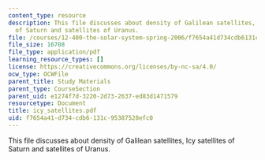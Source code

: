 ```yaml
---
content_type: resource
description: This file discusses about density of Galilean satellites, Icy satellites
  of Saturn and satellites of Uranus.
file: /courses/12-400-the-solar-system-spring-2006/f7654a41d734cdb6131c95387528efc0_icy_satellites.pdf
file_size: 16708
file_type: application/pdf
learning_resource_types: []
license: https://creativecommons.org/licenses/by-nc-sa/4.0/
ocw_type: OCWFile
parent_title: Study Materials
parent_type: CourseSection
parent_uid: e1274f7d-3220-2d73-2637-ed83d1471579
resourcetype: Document
title: icy_satellites.pdf
uid: f7654a41-d734-cdb6-131c-95387528efc0
---
```

This file discusses about density of Galilean satellites, Icy satellites of Saturn and satellites of Uranus.